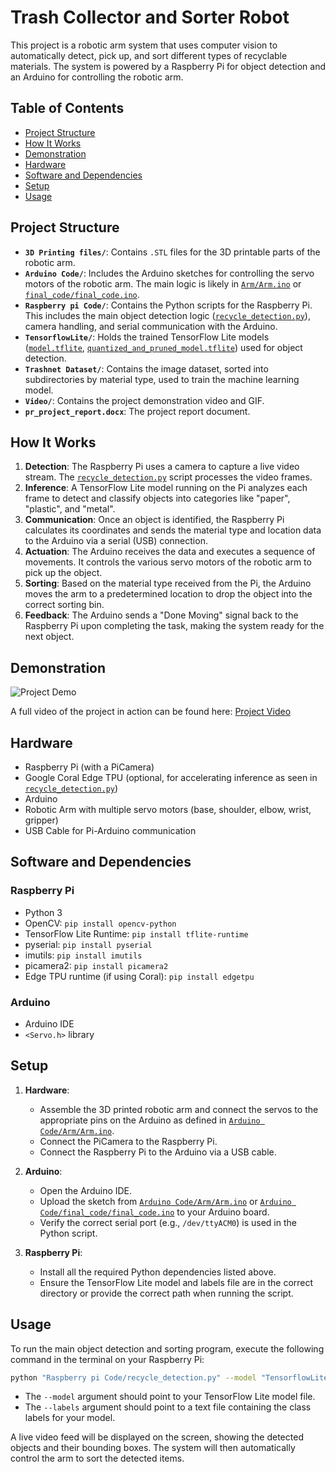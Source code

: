 # Trash Collector and Sorter Robot

This project is a robotic arm system that uses computer vision to automatically detect, pick up, and sort different types of recyclable materials. The system is powered by a Raspberry Pi for object detection and an Arduino for controlling the robotic arm.

## Table of Contents
- [Project Structure](#project-structure)
- [How It Works](#how-it-works)
- [Demonstration](#demonstration)
- [Hardware](#hardware)
- [Software and Dependencies](#software-and-dependencies)
- [Setup](#setup)
- [Usage](#usage)

## Project Structure

-   **`3D Printing files/`**: Contains `.STL` files for the 3D printable parts of the robotic arm.
-   **`Arduino Code/`**: Includes the Arduino sketches for controlling the servo motors of the robotic arm. The main logic is likely in [`Arm/Arm.ino`](Arduino%20Code/Arm/Arm.ino) or [`final_code/final_code.ino`](Arduino%20Code/final_code/final_code.ino).
-   **`Raspberry pi Code/`**: Contains the Python scripts for the Raspberry Pi. This includes the main object detection logic ([`recycle_detection.py`](Raspberry%20pi%20Code/recycle_detection.py)), camera handling, and serial communication with the Arduino.
-   **`TensorflowLite/`**: Holds the trained TensorFlow Lite models ([`model.tflite`](TensorflowLite/model.tflite), [`quantized_and_pruned_model.tflite`](TensorflowLite/quantized_and_pruned_model.tflite)) used for object detection.
-   **`Trashnet Dataset/`**: Contains the image dataset, sorted into subdirectories by material type, used to train the machine learning model.
-   **`Video/`**: Contains the project demonstration video and GIF.
-   **`pr_project_report.docx`**: The project report document.

## How It Works

1.  **Detection**: The Raspberry Pi uses a camera to capture a live video stream. The [`recycle_detection.py`](Raspberry%20pi%20Code/recycle_detection.py) script processes the video frames.
2.  **Inference**: A TensorFlow Lite model running on the Pi analyzes each frame to detect and classify objects into categories like "paper", "plastic", and "metal".
3.  **Communication**: Once an object is identified, the Raspberry Pi calculates its coordinates and sends the material type and location data to the Arduino via a serial (USB) connection.
4.  **Actuation**: The Arduino receives the data and executes a sequence of movements. It controls the various servo motors of the robotic arm to pick up the object.
5.  **Sorting**: Based on the material type received from the Pi, the Arduino moves the arm to a predetermined location to drop the object into the correct sorting bin.
6.  **Feedback**: The Arduino sends a "Done Moving" signal back to the Raspberry Pi upon completing the task, making the system ready for the next object.

## Demonstration

![Project Demo](Video/output.gif)

A full video of the project in action can be found here: [Project Video](https://youtu.be/taYmQBE4060)

## Hardware

-   Raspberry Pi (with a PiCamera)
-   Google Coral Edge TPU (optional, for accelerating inference as seen in [`recycle_detection.py`](Raspberry%20pi%20Code/recycle_detection.py))
-   Arduino
-   Robotic Arm with multiple servo motors (base, shoulder, elbow, wrist, gripper)
-   USB Cable for Pi-Arduino communication

## Software and Dependencies

### Raspberry Pi

-   Python 3
-   OpenCV: `pip install opencv-python`
-   TensorFlow Lite Runtime: `pip install tflite-runtime`
-   pyserial: `pip install pyserial`
-   imutils: `pip install imutils`
-   picamera2: `pip install picamera2`
-   Edge TPU runtime (if using Coral): `pip install edgetpu`

### Arduino

-   Arduino IDE
-   `<Servo.h>` library

## Setup

1.  **Hardware**:
    -   Assemble the 3D printed robotic arm and connect the servos to the appropriate pins on the Arduino as defined in [`Arduino Code/Arm/Arm.ino`](Arduino%20Code/Arm/Arm.ino).
    -   Connect the PiCamera to the Raspberry Pi.
    -   Connect the Raspberry Pi to the Arduino via a USB cable.

2.  **Arduino**:
    -   Open the Arduino IDE.
    -   Upload the sketch from [`Arduino Code/Arm/Arm.ino`](Arduino%20Code/Arm/Arm.ino) or [`Arduino Code/final_code/final_code.ino`](Arduino%20Code/final_code/final_code.ino) to your Arduino board.
    -   Verify the correct serial port (e.g., `/dev/ttyACM0`) is used in the Python script.

3.  **Raspberry Pi**:
    -   Install all the required Python dependencies listed above.
    -   Ensure the TensorFlow Lite model and labels file are in the correct directory or provide the correct path when running the script.

## Usage

To run the main object detection and sorting program, execute the following command in the terminal on your Raspberry Pi:

```sh
python "Raspberry pi Code/recycle_detection.py" --model "TensorflowLite/quantized_and_pruned_model.tflite" --labels path/to/your/labels.txt
```

-   The `--model` argument should point to your TensorFlow Lite model file.
-   The `--labels` argument should point to a text file containing the class labels for your model.

A live video feed will be displayed on the screen, showing the detected objects and their bounding boxes. The system will then automatically control the arm to sort the detected items.